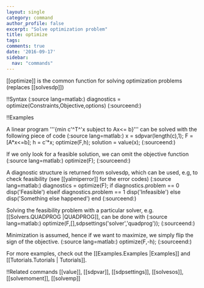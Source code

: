 ```yaml
---
layout: single
category: command
author_profile: false
excerpt: "Solve optimization problem"
title: optimize
tags:
comments: true
date: '2016-09-17'
sidebar:
  nav: "commands"
---
```


[[optimize]] is the common function for solving optimization problems (replaces [[solvesdp]])

!!Syntax
(:source lang=matlab:)
diagnostics = optimize(Constraints,Objective,options) 
(:sourceend:)

!!Examples 

A linear program '''{min c'^T^'x subject to Ax<= b}''' can be solved with the following piece of code
(:source lang=matlab:)
x = sdpvar(length(c),1);
F = [A*x<=b];
h = c'*x;
optimize(F,h);
solution = value(x);
(:sourceend:)

If we only look for a feasible solution, we can omit the objective function 
(:source lang=matlab:)
optimize(F);
(:sourceend:)

A diagnostic structure is returned from solvesdp, which can be used, e.g, to check feasibility (see [[yalmiperror]] for the error codes)
(:source lang=matlab:)
diagnostics = optimize(F);
if diagnostics.problem == 0
 disp('Feasible')
elseif diagnostics.problem == 1
 disp('Infeasible')
else
 disp('Something else happened')
end
(:sourceend:)
 
Solving the feasibility problem with a particular solver, e.g. [[Solvers.QUADPROG |QUADPROG]], can be done with 
(:source lang=matlab:)
optimize(F,[],sdpsettings('solver','quadprog'));
(:sourceend:) 

Minimization is assumed, hence if we want to maximize, we simply flip the sign of the objective.
(:source lang=matlab:)
optimize(F,-h);
(:sourceend:) 

For more examples, check out the [[Examples.Examples |Examples]] and [[Tutorials.Tutorials | Tutorials]].

!!Related commands
[[value]], [[sdpvar]], [[sdpsettings]], [[solvesos]], [[solvemoment]], [[solvemp]]
 
